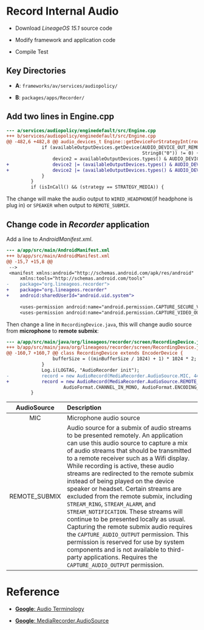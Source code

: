 # Record Internal Audio


 - Download *LineageOS 15.1* source code

 - Modify framework and application code

 - Compile Test

## Key Directories

 - **A**: `frameworks/av/services/audiopolicy/`

 - **B**: `packages/apps/Recorder/`
 


## Add two lines in Engine.cpp 


```diff
--- a/services/audiopolicy/enginedefault/src/Engine.cpp
+++ b/services/audiopolicy/enginedefault/src/Engine.cpp
@@ -482,6 +482,8 @@ audio_devices_t Engine::getDeviceForStrategyInt(routing_strategy strategy,
             if (availableOutputDevices.getDevice(AUDIO_DEVICE_OUT_REMOTE_SUBMIX,
                                                  String8("0")) != 0) {
                 device2 = availableOutputDevices.types() & AUDIO_DEVICE_OUT_REMOTE_SUBMIX;
+                device2 |= (availableOutputDevices.types() & AUDIO_DEVICE_OUT_WIRED_HEADPHONE);
+                device2 |= (availableOutputDevices.types() & AUDIO_DEVICE_OUT_SPEAKER);
             }
         }
         if (isInCall() && (strategy == STRATEGY_MEDIA)) {
```

The change will make the audio output to `WIRED_HEADPHONE`(if headphone is plug in) or `SPEAKER` when output to `REMOTE_SUBMIX`.


## Change code in *Recorder* application

Add a line to *AndroidManifest.xml*.

```diff
--- a/app/src/main/AndroidManifest.xml
+++ b/app/src/main/AndroidManifest.xml
@@ -15,7 +15,8 @@
 -->
 <manifest xmlns:android="http://schemas.android.com/apk/res/android"
     xmlns:tools="http://schemas.android.com/tools"
-    package="org.lineageos.recorder">
+    package="org.lineageos.recorder"
+    android:sharedUserId="android.uid.system">
 
     <uses-permission android:name="android.permission.CAPTURE_SECURE_VIDEO_OUTPUT" />
     <uses-permission android:name="android.permission.CAPTURE_VIDEO_OUTPUT" />
```

Then change a line in `RecordingDevice.java`, this will change audio source from **microphone** to **remote submix**:


```diff
--- a/app/src/main/java/org/lineageos/recorder/screen/RecordingDevice.java
+++ b/app/src/main/java/org/lineageos/recorder/screen/RecordingDevice.java
@@ -160,7 +160,7 @@ class RecordingDevice extends EncoderDevice {
                 bufferSize = ((minBufferSize / 1024) + 1) * 1024 * 2;
             }
             Log.i(LOGTAG, "AudioRecorder init");
-            record = new AudioRecord(MediaRecorder.AudioSource.MIC, 44100,
+            record = new AudioRecord(MediaRecorder.AudioSource.REMOTE_SUBMIX, 44100,
                     AudioFormat.CHANNEL_IN_MONO, AudioFormat.ENCODING_PCM_16BIT, bufferSize);
         }
```



|AudioSource|Description|
|:-:|:-|
|MIC|Microphone audio source |
|REMOTE_SUBMIX|Audio source for a submix of audio streams to be presented remotely. An application can use this audio source to capture a mix of audio streams that should be transmitted to a remote receiver such as a Wifi display. While recording is active, these audio streams are redirected to the remote submix instead of being played on the device speaker or headset. Certain streams are excluded from the remote submix, including `STREAM_RING`, `STREAM_ALARM`, and `STREAM_NOTIFICATION`. These streams will continue to be presented locally as usual. Capturing the remote submix audio requires the `CAPTURE_AUDIO_OUTPUT` permission. This permission is reserved for use by system components and is not available to third-party applications. Requires the `CAPTURE_AUDIO_OUTPUT` permission.|





# Reference

 - [**Google**: Audio Terminology](https://source.android.com/devices/audio/terminology)

 - [**Google**: MediaRecorder.AudioSource](https://developer.android.com/reference/android/media/MediaRecorder.AudioSource)
